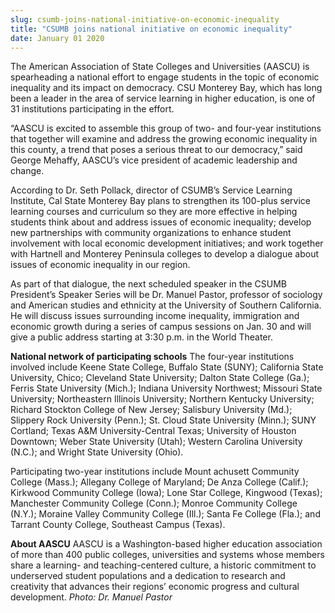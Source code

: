 ```yaml
---
slug: csumb-joins-national-initiative-on-economic-inequality
title: "CSUMB joins national initiative on economic inequality"
date: January 01 2020
---
```


<p>The American Association of State Colleges and Universities (AASCU) is spearheading a national effort to engage students in the topic of economic inequality and its impact on democracy. CSU Monterey Bay, which has long been a leader in the area of service learning in higher education, is one of 31 institutions participating in the effort.
</p><p>“AASCU is excited to assemble this group of two- and four-year institutions that together will examine and address the growing economic inequality in this county, a trend that poses a serious threat to our democracy,” said George Mehaffy, AASCU’s vice president of academic leadership and change.
</p><p>According to Dr. Seth Pollack, director of CSUMB’s Service Learning Institute, Cal State Monterey Bay plans to strengthen its 100-plus service learning courses and curriculum so they are more effective in helping students think about and address issues of economic inequality; develop new partnerships with community organizations to enhance student involvement with local economic development initiatives; and work together with Hartnell and Monterey Peninsula colleges to develop a dialogue about issues of economic inequality in our region.
</p><p>As part of that dialogue, the next scheduled speaker in the CSUMB President’s Speaker Series will be Dr. Manuel Pastor, professor of sociology and American studies and ethnicity at the University of Southern California. He will discuss issues surrounding income inequality, immigration and economic growth during a series of campus sessions on Jan. 30 and will give a public address starting at 3:30 p.m. in the World Theater.
</p><p><strong>National network of participating schools</strong> The four-year institutions involved include Keene State College, Buffalo State (SUNY); California State University, Chico; Cleveland State University; Dalton State College (Ga.); Ferris State University (Mich.); Indiana University Northwest; Missouri State University; Northeastern Illinois University; Northern Kentucky University; Richard Stockton College of New Jersey; Salisbury University (Md.); Slippery Rock University (Penn.); St. Cloud State University (Minn.); SUNY Cortland; Texas A&amp;M University-Central Texas; University of Houston Downtown; Weber State University (Utah); Western Carolina University (N.C.); and Wright State University (Ohio).
</p><p>Participating two-year institutions include Mount achusett Community College (Mass.); Allegany College of Maryland; De Anza College (Calif.); Kirkwood Community College (Iowa); Lone Star College, Kingwood (Texas); Manchester Community College (Conn.); Monroe Community College (N.Y.); Moraine Valley Community College (Ill.); Santa Fe College (Fla.); and Tarrant County College, Southeast Campus (Texas).
</p><p><strong>About AASCU</strong> AASCU is a Washington-based higher education association of more than 400 public colleges, universities and systems whose members share a learning- and teaching-centered culture, a historic commitment to underserved student populations and a dedication to research and creativity that advances their regions’ economic progress and cultural development. <em>Photo: Dr. Manuel Pastor</em>
</p><p> 
</p>
